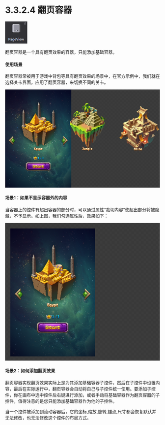 # 3.3.2.4 翻页容器


![](./res/image116.png)

翻页容器是一个具有翻页效果的容器，只能添加基础容器。

#### 使用场景

翻页容器常被用于游戏中背包等具有翻页效果的场景中，在官方示例中，我们就在选择关卡界面，应用了翻页容器，来切换不同的关卡。

![](./res/image117.png) 

#### 场景1：如果不显示容器外的内容

当容器上的控件有超出容器的部分时，可以通过属性“裁切内容”使超出部分将被隐藏，不予显示。如上图，我们勾选属性后，效果如下：

![](./res/image118.png) 

#### 场景2：如何添加翻页效果

翻页容器实现翻页效果实际上是为其添加基础容器子控件，然后在子控件中设置内容，最后在实际运行中，翻页容器会自动将自己与子控件统一使用。要添加子控件，你在画布中选中控件后右键进行添加，或者手动将基础容器作为翻页容器的子控件，值得注意的是您只能添加基础容器作为他的子控件。

当一个控件被添加到滚动容器后，它的坐标,缩放,旋转,锚点,尺寸都会恢复默认并无法修改，也无法修改这个控件的布局方式。
